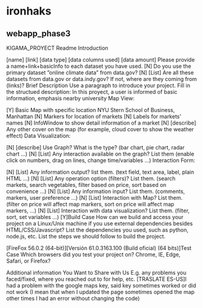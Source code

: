 # ironhaks
## webapp_phase3

KIGAMA_PROYECT
Readme Introduction


[name] [link] [data type] [data columns used] [data amount] Please provide a name+link+basicInfo to each dataset you have used.
[N] Do you use the primary dataset ”online climate data” from data.gov?
[N] [List] Are all these datasets from data.gov or data.indy.gov? If not, where are they coming from (links)?
Brief Description
Use a paragraph to introduce your project.
Fill in the structued description:
In this proyect, a user is informed of basic information, emphasis nearby university
Map View:

[Y] Basic Map with specific location NYU Stern School of Business, Manhattan
[N] Markers for location of markets
[N] Labels for markets' names
[N] InfoWindow to show detail information of a market
[N] [describe] Any other cover on the map (for example, cloud cover to show the weather effect)
Data Visualization:

[N] [describe] Use Graph? What is the type? (bar chart, pie chart, radar chart ...)
[N] [List] Any interaction available on the graph? List them (enable click on numbers, drag on lines, change time/variables ...)
Interaction Form:

[N] [List] Any information output? list them. (text field, text area, label, plain HTML ...)
[N] [List] Any operation option (filters)? List them. (search markets, search vegetables, filter based on price, sort based on convenience ...)
[N] [List] Any information input? List them. (comments, markers, user preference ...)
[N] [List] Interaction with Map? List them. (filter on price will affect map markers, sort on price will affect map markers, ...)
[N] [List] Interaction with data visualization? List them. (filter, sort, set variables ...)
[Y]Build Case How can we build and access your project on a Linux/Unix machine if you use external dependencies besides HTML/CSS/Javascript? List the dependencies you used, such as python, node.js, etc. List the steps we should follow to build the project.

[FireFox 56.0.2 (64-bit)][Versión 61.0.3163.100 (Build oficial) (64 bits)]Test Case Which browsers did you test your project on? Chrome, IE, Edge, Safari, or Firefox?


Additional information You Want to Share with Us E.g. any problems you faced/fixed, where you reached out to for help, etc.
[TRASLATE ES-US]I had a problem with the google maps key, said key sometimes worked or did not work (I mean that when I updated the page sometimes opened the map other times I had an error without changing the code)
